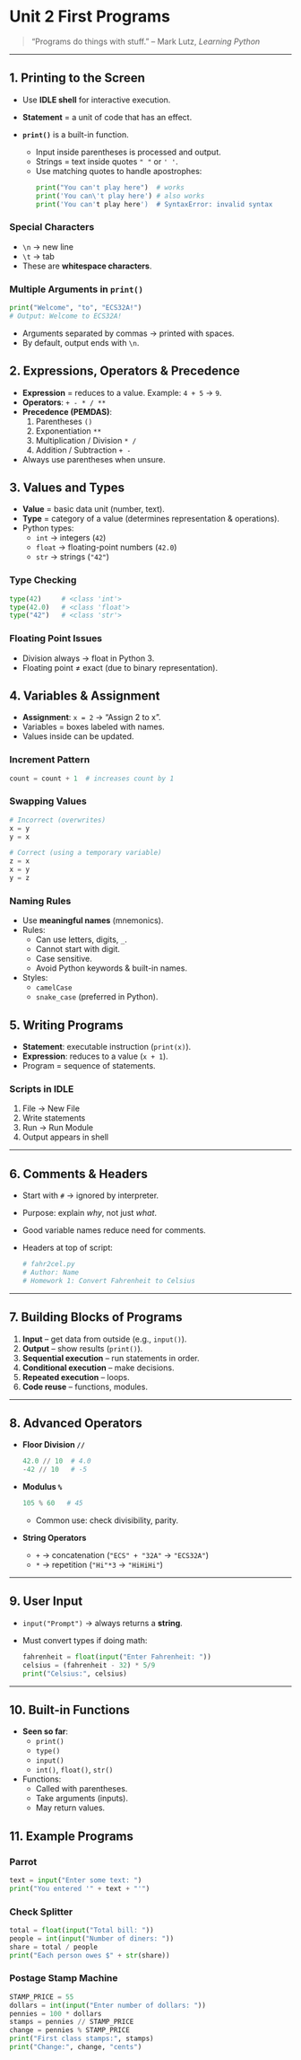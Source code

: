 # Unit 2 First Programs

> “Programs do things with stuff.” – Mark Lutz, *Learning Python*

---

## 1. Printing to the Screen
- Use **IDLE shell** for interactive execution.
- **Statement** = a unit of code that has an effect.
- **`print()`** is a built-in function.
  
  - Input inside parentheses is processed and output.
  - Strings = text inside quotes `" "` or `' '`.
  - Use matching quotes to handle apostrophes:
    ```python
    print("You can't play here")  # works
    print('You can\'t play here') # also works
    print('You can't play here')  # SyntaxError: invalid syntax
    ```

### Special Characters
- `\n` → new line  
- `\t` → tab  
- These are **whitespace characters**.

### Multiple Arguments in `print()`
```python
print("Welcome", "to", "ECS32A!") 
# Output: Welcome to ECS32A!
```

- Arguments separated by commas → printed with spaces.
- By default, output ends with `\n`.

## 2. Expressions, Operators & Precedence

- **Expression** = reduces to a value.
   Example: `4 + 5` → `9`.
- **Operators**: `+ - * / **`
- **Precedence (PEMDAS)**:
  1. Parentheses `()`
  2. Exponentiation `**`
  3. Multiplication / Division `* /`
  4. Addition / Subtraction `+ -`
- Always use parentheses when unsure.

## 3. Values and Types

- **Value** = basic data unit (number, text).
- **Type** = category of a value (determines representation & operations).
- Python types:
  - `int` → integers (`42`)
  - `float` → floating-point numbers (`42.0`)
  - `str` → strings (`"42"`)

### Type Checking

```python
type(42)     # <class 'int'>
type(42.0)   # <class 'float'>
type("42")   # <class 'str'>
```

### Floating Point Issues

- Division always → float in Python 3.
- Floating point ≠ exact (due to binary representation).

## 4. Variables & Assignment

- **Assignment**: `x = 2`
   → “Assign 2 to x”.
- Variables = boxes labeled with names.
- Values inside can be updated.

### Increment Pattern

```python
count = count + 1  # increases count by 1
```

### Swapping Values

```python
# Incorrect (overwrites)
x = y
y = x

# Correct (using a temporary variable)
z = x
x = y
y = z
```

### Naming Rules

- Use **meaningful names** (mnemonics).
- Rules:
  - Can use letters, digits, `_`.
  - Cannot start with digit.
  - Case sensitive.
  - Avoid Python keywords & built-in names.
- Styles:
  - `camelCase`
  - `snake_case` (preferred in Python).

## 5. Writing Programs

- **Statement**: executable instruction (`print(x)`).
- **Expression**: reduces to a value (`x + 1`).
- Program = sequence of statements.

### Scripts in IDLE

1. File → New File
2. Write statements
3. Run → Run Module
4. Output appears in shell

------

## 6. Comments & Headers

- Start with `#` → ignored by interpreter.

- Purpose: explain *why*, not just *what*.

- Good variable names reduce need for comments.

- Headers at top of script:

  ```python
  # fahr2cel.py
  # Author: Name
  # Homework 1: Convert Fahrenheit to Celsius
  ```

------

## 7. Building Blocks of Programs

1. **Input** – get data from outside (e.g., `input()`).
2. **Output** – show results (`print()`).
3. **Sequential execution** – run statements in order.
4. **Conditional execution** – make decisions.
5. **Repeated execution** – loops.
6. **Code reuse** – functions, modules.

------

## 8. Advanced Operators

- **Floor Division `//`**

  ```python
  42.0 // 10  # 4.0
  -42 // 10   # -5
  ```

- **Modulus `%`**

  ```python
  105 % 60   # 45
  ```

  - Common use: check divisibility, parity.

- **String Operators**

  - `+` → concatenation (`"ECS" + "32A"` → `"ECS32A"`)
  - `*` → repetition (`"Hi"*3` → `"HiHiHi"`)

------

## 9. User Input

- `input("Prompt")` → always returns a **string**.

- Must convert types if doing math:

  ```python
  fahrenheit = float(input("Enter Fahrenheit: "))
  celsius = (fahrenheit - 32) * 5/9
  print("Celsius:", celsius)
  ```

------

## 10. Built-in Functions

- **Seen so far**:
  - `print()`
  - `type()`
  - `input()`
  - `int()`, `float()`, `str()`
- Functions:
  - Called with parentheses.
  - Take arguments (inputs).
  - May return values.

## 11. Example Programs

### Parrot

```python
text = input("Enter some text: ")
print("You entered '" + text + "'")
```

### Check Splitter

```python
total = float(input("Total bill: "))
people = int(input("Number of diners: "))
share = total / people
print("Each person owes $" + str(share))
```

### Postage Stamp Machine

```python
STAMP_PRICE = 55
dollars = int(input("Enter number of dollars: "))
pennies = 100 * dollars
stamps = pennies // STAMP_PRICE
change = pennies % STAMP_PRICE
print("First class stamps:", stamps)
print("Change:", change, "cents")
```